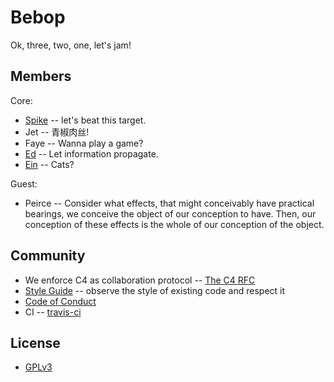 # Bebop

Ok, three, two, one, let's jam!

## Members

Core:
- [Spike](src/main/scala/xieyuheng/bebop/spike) -- let's beat this target.
- Jet -- 青椒肉丝!
- Faye -- Wanna play a game?
- [Ed](src/main/scala/xieyuheng/bebop/ed) -- Let information propagate.
- [Ein](src/main/scala/xieyuheng/bebop/ein) -- Cats?

Guest:
- Peirce -- Consider what effects, that might conceivably have practical bearings, we conceive the object of our conception to have. Then, our conception of these effects is the whole of our conception of the object.

## Community

- We enforce C4 as collaboration protocol -- [The C4 RFC](https://rfc.zeromq.org/spec:42/C4)
- [Style Guide](STYLE-GUIDE.md) -- observe the style of existing code and respect it
- [Code of Conduct](CODE-OF-CONDUCT.md)
- CI -- [travis-ci](https://travis-ci.org/xieyuheng/bebop)

## License

- [GPLv3](LICENSE)
